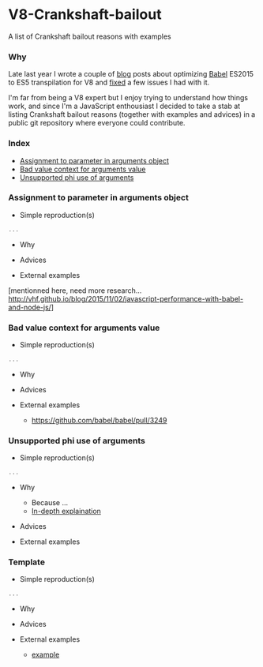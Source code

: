 # V8-Crankshaft-bailout
A list of Crankshaft bailout reasons with examples


### Why

Late last year I wrote a couple of [blog](https://vhf.github.io/blog/) posts about optimizing [Babel](https://babeljs.io) ES2015 to ES5 transpilation for V8 and [fixed](https://github.com/babel/babel/commits?author=vhf) a few issues I had with it.

I'm far from being a V8 expert but I enjoy trying to understand how things work, and since I'm a JavaScript enthousiast I decided to take a stab at listing Crankshaft bailout reasons (together with examples and advices) in a public git repository where everyone could contribute.


### Index

* [Assignment to parameter in arguments object](assignment-to-parameter-in-arguments-object)
* [Bad value context for arguments value](bad-value-context-for-arguments-value)
* [Unsupported phi use of arguments](unsupported-phi-use-of-arguments)


### Assignment to parameter in arguments object

* Simple reproduction(s)

```js
...
```

* Why

* Advices

* External examples

[mentionned here, need more research... http://vhf.github.io/blog/2015/11/02/javascript-performance-with-babel-and-node-js/]


### Bad value context for arguments value

* Simple reproduction(s)

```js
...
```

* Why

* Advices

* External examples
  * https://github.com/babel/babel/pull/3249


### Unsupported phi use of arguments

* Simple reproduction(s)

```js
...
```

* Why
  * Because ...
  * [In-depth explaination](http://mrale.ph/blog/2015/11/02/crankshaft-vs-arguments-object.html)

* Advices

* External examples


### Template

* Simple reproduction(s)

```js
...
```

* Why

* Advices

* External examples
  - [example](http://example.com)
